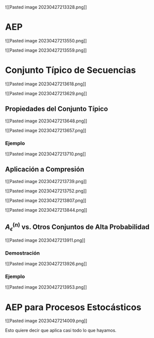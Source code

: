 ![[Pasted image 20230427213328.png]]

# AEP
![[Pasted image 20230427213550.png]]

![[Pasted image 20230427213559.png]]

# Conjunto Típico de Secuencias
![[Pasted image 20230427213618.png]]

![[Pasted image 20230427213629.png]]

## Propiedades del Conjunto Típico
![[Pasted image 20230427213648.png]]

![[Pasted image 20230427213657.png]]

### Ejemplo
![[Pasted image 20230427213710.png]]

## Aplicación a Compresión
![[Pasted image 20230427213739.png]]

![[Pasted image 20230427213752.png]]

![[Pasted image 20230427213807.png]]

![[Pasted image 20230427213844.png]]

## $A_{\epsilon}^{(n)}$ vs. Otros Conjuntos de Alta Probabilidad
![[Pasted image 20230427213911.png]]

### Demostración
![[Pasted image 20230427213926.png]]

### Ejemplo
![[Pasted image 20230427213953.png]]

# AEP para Procesos Estocásticos 
![[Pasted image 20230427214009.png]]

Esto quiere decir que aplica casi todo lo que hayamos.



